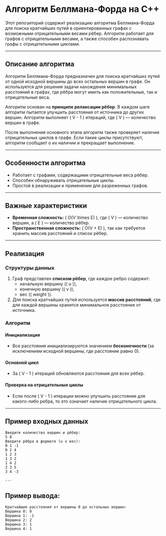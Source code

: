 # Алгоритм Беллмана-Форда на C++

Этот репозиторий содержит реализацию алгоритма Беллмана-Форда для поиска кратчайших путей в ориентированных графах с возможными отрицательными весами рёбер. Алгоритм работает для графов с отрицательными весами, а также способен распознавать графы с отрицательными циклами.

---

## **Описание алгоритма**

Алгоритм Беллмана-Форда предназначен для поиска кратчайших путей от одной исходной вершины до всех остальных вершин в графе. Он используется для решения задачи нахождения минимальных расстояний в графах, где рёбра могут иметь как положительные, так и отрицательные веса.

Алгоритм основан на **принципе релаксации рёбер**. В каждом шаге алгоритм пытается улучшить расстояния от источника до других вершин. Алгоритм выполняет \( V - 1 \) итераций, где \( V \) — количество вершин в графе.

После выполнения основного этапа алгоритм также проверяет наличие отрицательных циклов в графе. Если такие циклы присутствуют, алгоритм сообщает о их наличии и прекращает выполнение.

---

## **Особенности алгоритма**

- Работает с графами, содержащими отрицательные веса рёбер.
- Способен обнаруживать отрицательные циклы.
- Простой в реализации и применении для разреженных графов.

---

## **Важные характеристики**

- **Временная сложность:** \( O(V \times E) \), где \( V \) — количество вершин, а \( E \) — количество рёбер.
- **Пространственная сложность:** \( O(V + E) \), так как требуется хранить массив расстояний и список рёбер.

---

## **Реализация**

### **Структуры данных**
1. Граф представлен **списком рёбер**, где каждое ребро содержит:
   - начальную вершину (\( u \)),
   - конечную вершину (\( v \)),
   - вес (\( weight \)).
2. Для поиска кратчайших путей используется **массив расстояний**, где для каждой вершины хранится минимальное расстояние от источника.

### **Алгоритм**

#### **Инициализация**
- Все расстояния инициализируются значением **бесконечности** (за исключением исходной вершины, где расстояние равно 0).

#### **Основной цикл**
- За \( V - 1 \) итераций обновляются расстояния для всех рёбер.

#### **Проверка на отрицательные циклы**
- Если после \( V - 1 \) итерации можно улучшить расстояние для какого-либо ребра, то это означает наличие отрицательного цикла.

---

## **Пример входных данных**
```text
Введите количество вершин и рёбер:  
5 8  
Введите рёбра в формате (u v вес):  
0 1 -1  
0 2 4  
1 2 3  
1 3 2  
1 4 2  
2 3 5  
3 4 -3  

---
```
## **Пример вывода:**

```text
Кратчайшие расстояния от вершины 0 до остальных вершин:  
Вершина 0: 0  
Вершина 1: -1  
Вершина 2: 2  
Вершина 3: 1  
Вершина 4: 1
```
